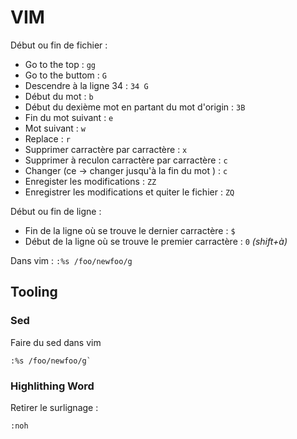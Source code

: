 # VIM

Début ou fin de fichier :

* Go to the top : `gg`
* Go to the buttom : `G`
* Descendre à la ligne 34 : `34 G`
* Début du mot : `b`
* Début du dexième mot en partant du mot d'origin : `3B`
* Fin du mot suivant : `e`
* Mot suivant : `w`
* Replace : `r`
* Supprimer carractère par carractère : `x`
* Supprimer à reculon carractère par carractère : `c`
* Changer (ce -> changer jusqu'à la fin du mot ) : `c`
* Enregister les modifications : `ZZ`
* Enregistrer les modifications et quiter le fichier : `ZQ`

Début ou fin de ligne :

* Fin de la ligne où se trouve le dernier carractère : `$`
* Début de la ligne où se trouve le premier carractère : `0` *(shift+à)*

Dans vim : `:%s /foo/newfoo/g`

## Tooling

### Sed

Faire du sed dans vim

```shell
:%s /foo/newfoo/g`
```

### Highlithing Word

Retirer le surlignage :

```shell
:noh
```
